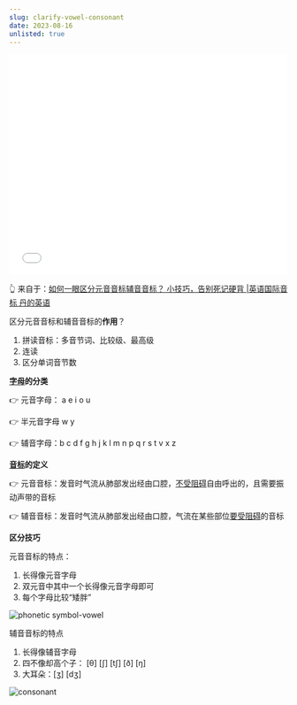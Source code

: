 ```yaml
---
slug: clarify-vowel-consonant
date: 2023-08-16
unlisted: true
---
```


<iframe src="//player.bilibili.com/player.html?aid=53139948&bvid=BV114411j77V&cid=92965250&page=1&autoplay=0" scrolling="no" border="0" frameborder="no" framespacing="0" allowfullscreen="true" width="100%" height="400"> </iframe>





👆 来自于：[如何一眼区分元音音标辅音音标？ 小技巧，告别死记硬背 |英语国际音标 丹的英语](https://www.bilibili.com/video/BV114411j77V/)



区分元音音标和辅音音标的**作用**？

1. 拼读音标：多音节词、比较级、最高级
2. 连读
3. 区分单词音节数



**<u>字母</u>的分类**

👉 元音字母： a e i o u

👉 半元音字母  w y

👉 辅音字母：b c d f g h j k l m n p q r s t v x z



**<u>音标</u>的定义**

👉 元音音标：发音时气流从肺部发出经由口腔，<u>不受阻碍</u>自由呼出的，且需要振动声带的音标

👉 辅音音标：发音时气流从肺部发出经由口腔，气流在某些部位<u>要受阻碍</u>的音标



**区分技巧**

元音音标的特点：

1. 长得像元音字母
2. 双元音中其中一个长得像元音字母即可
3. 每个字母比较“矮胖”

![phonetic symbol-vowel](https://img.wukaipeng.com/2023/0816-071649-image-20230816071649555.png)



辅音音标的特点

1. 长得像辅音字母
2. 四不像却高个子： [θ] [∫] [t∫] [ð] [ŋ]
3. 大耳朵：[ʒ] [dʒ]

![consonant](https://img.wukaipeng.com/2023/0816-072940-image-20230816072939797.png)



